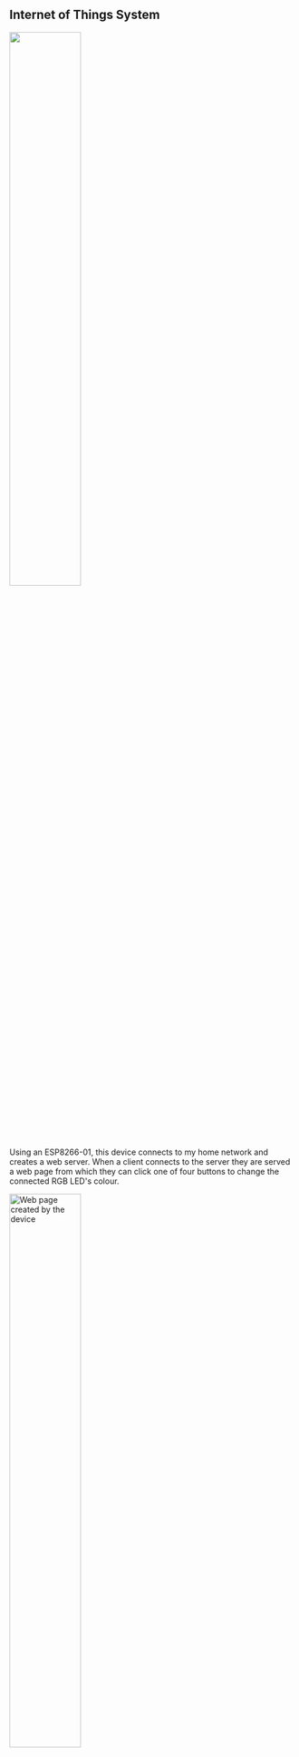 ## Internet of Things System

<img width="50%" atl="Entire project" src="https://github.com/jackoubridge/IoT/assets/116497746/97bc0eac-c2a2-4e27-820f-030b9a5f17c8">

Using an ESP8266-01, this device connects to my home network and creates a web server. When a client connects to the server they are served a web page from which they can click one of four buttons to change the connected RGB LED's colour.

<img width="50%" alt="Web page created by the device" src="https://github.com/jackoubridge/IoT/assets/116497746/1bf788b6-1228-4f15-ad49-bd0a692eccad">
